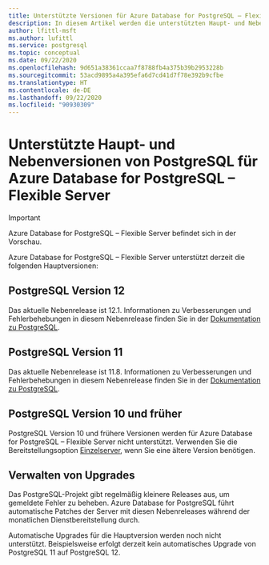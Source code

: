```yaml
---
title: Unterstützte Versionen für Azure Database for PostgreSQL – Flexible Server
description: In diesem Artikel werden die unterstützten Haupt- und Nebenversionen von Postgres in Azure Database for PostgreSQL – Flexible Server beschrieben.
author: lfittl-msft
ms.author: lufittl
ms.service: postgresql
ms.topic: conceptual
ms.date: 09/22/2020
ms.openlocfilehash: 9d651a38361ccaa7f8788fb4a375b39b2953228b
ms.sourcegitcommit: 53acd9895a4a395efa6d7cd41d7f78e392b9cfbe
ms.translationtype: HT
ms.contentlocale: de-DE
ms.lasthandoff: 09/22/2020
ms.locfileid: "90930309"
---
```

# <a name="supported-postgresql-major-versions-in-azure-database-for-postgresql---flexible-server"></a>Unterstützte Haupt- und Nebenversionen von PostgreSQL für Azure Database for PostgreSQL – Flexible Server

> [!IMPORTANT]
> Azure Database for PostgreSQL – Flexible Server befindet sich in der Vorschau.

Azure Database for PostgreSQL – Flexible Server unterstützt derzeit die folgenden Hauptversionen:

## <a name="postgresql-version-12"></a>PostgreSQL Version 12

Das aktuelle Nebenrelease ist 12.1. Informationen zu Verbesserungen und Fehlerbehebungen in diesem Nebenrelease finden Sie in der [Dokumentation zu PostgreSQL](https://www.postgresql.org/docs/12/static/release-12-1.html).

## <a name="postgresql-version-11"></a>PostgreSQL Version 11

Das aktuelle Nebenrelease ist 11.8. Informationen zu Verbesserungen und Fehlerbehebungen in diesem Nebenrelease finden Sie in der [Dokumentation zu PostgreSQL](https://www.postgresql.org/docs/11/static/release-11-8.html).

## <a name="postgresql-version-10-and-older"></a>PostgreSQL Version 10 und früher

PostgreSQL Version 10 und frühere Versionen werden für Azure Database for PostgreSQL – Flexible Server nicht unterstützt. Verwenden Sie die Bereitstellungsoption [Einzelserver](https://docs.microsoft.com/azure/postgresql/concepts-supported-versions), wenn Sie eine ältere Version benötigen.

## <a name="managing-upgrades"></a>Verwalten von Upgrades

Das PostgreSQL-Projekt gibt regelmäßig kleinere Releases aus, um gemeldete Fehler zu beheben. Azure Database for PostgreSQL führt automatische Patches der Server mit diesen Nebenreleases während der monatlichen Dienstbereitstellung durch.

Automatische Upgrades für die Hauptversion werden noch nicht unterstützt. Beispielsweise erfolgt derzeit kein automatisches Upgrade von PostgreSQL 11 auf PostgreSQL 12.<!-- To upgrade to the next major version, create a [database dump and restore](howto-migrate-using-dump-and-restore.md) to a server that was created with the new engine version.-->

<!--
## Next steps

For information on supported PostgreSQL extensions, see [the extensions document](concepts-extensions.md).
-->
